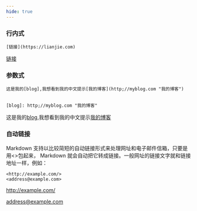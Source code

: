 ```yaml
---
hide: true
---
```


### 行内式

```
[链接](https://lianjie.com)
```

[链接](https://lianjie.com)

### 参数式

```
这是我的[blog],我想看到我的中文提示[我的博客](http;//myblog.com "我的博客")


[blog]: http;//myblog.com "我的博客"
```

这是我的[blog],我想看到我的中文提示[我的博客](http;//myblog.com '我的博客')

[blog]: http;//myblog.com '我的博客'

### 自动链接

Markdown 支持以比较简短的自动链接形式来处理网址和电子邮件信箱，只要是用<>包起来， Markdown 就会自动把它转成链接。一般网址的链接文字就和链接地址一样，例如：

```
<http://example.com/>
<address@example.com>
```

<http://example.com/>

<address@example.com>
